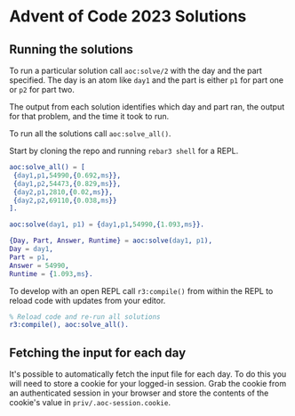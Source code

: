 Advent of Code 2023 Solutions
=====

Running the solutions
-----

To run a particular solution call `aoc:solve/2` with the day
and the part specified. The day is an atom like `day1` and the
part is either `p1` for part one or `p2` for part two.

The output from each solution identifies which day and part ran,
the output for that problem, and the time it took to run.

To run all the solutions call `aoc:solve_all()`.

Start by cloning the repo and running `rebar3 shell` for a REPL.

```erlang
aoc:solve_all() = [
 {day1,p1,54990,{0.692,ms}},
 {day1,p2,54473,{0.829,ms}},
 {day2,p1,2810,{0.02,ms}},
 {day2,p2,69110,{0.038,ms}}
].

aoc:solve(day1, p1) = {day1,p1,54990,{1.093,ms}}.

{Day, Part, Answer, Runtime} = aoc:solve(day1, p1),
Day = day1,
Part = p1,
Answer = 54990,
Runtime = {1.093,ms}.
```

To develop with an open REPL call `r3:compile()` from within
the REPL to reload code with updates from your editor.

```erlang
% Reload code and re-run all solutions
r3:compile(), aoc:solve_all().
```

Fetching the input for each day
-----

It's possible to automatically fetch the input file for each day.
To do this you will need to store a cookie for your logged-in session.
Grab the cookie from an authenticated session in your browser and
store the contents of the cookie's value in `priv/.aoc-session.cookie`.

